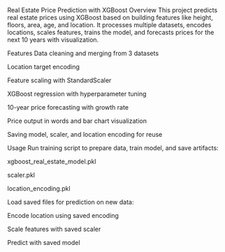 Real Estate Price Prediction with XGBoost
Overview
This project predicts real estate prices using XGBoost based on building features like height, floors, area, age, and location. It processes multiple datasets, encodes locations, scales features, trains the model, and forecasts prices for the next 10 years with visualization.

Features
Data cleaning and merging from 3 datasets

Location target encoding

Feature scaling with StandardScaler

XGBoost regression with hyperparameter tuning

10-year price forecasting with growth rate

Price output in words and bar chart visualization

Saving model, scaler, and location encoding for reuse

Usage
Run training script to prepare data, train model, and save artifacts:

xgboost_real_estate_model.pkl

scaler.pkl

location_encoding.pkl

Load saved files for prediction on new data:

Encode location using saved encoding

Scale features with saved scaler

Predict with saved model
